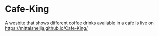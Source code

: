 # Cafe-King
A wesbite that shows different coffee drinks available in a cafe 
Is live on https://mittalshellja.github.io/Cafe-King/
